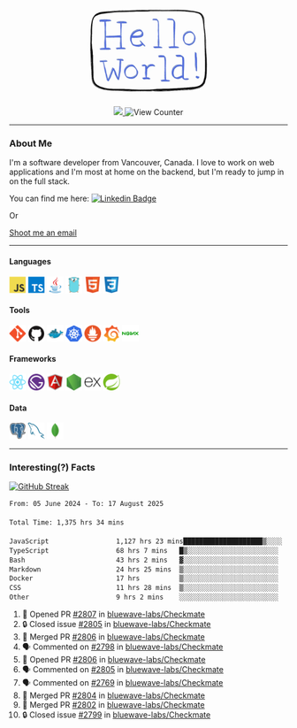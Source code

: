 <div align="center">
    <img src="./img/hello_world.webp" height="200px" width="">
    <div>
        <a href="https://www.linkedin.com/in/ajhollid">
            <img src="https://img.shields.io/badge/LinkedIn-blue"/>
        </a>
        <img src="https://komarev.com/ghpvc/?username=ajhollid&color=yellow" alt="View Counter">
    </div>
</div>

---

### About Me

I'm a software developer from Vancouver, Canada. I love to work on web applications and I'm most at home on the backend, but I'm ready to jump in on the full stack.

You can find me here: [![Linkedin Badge](https://img.shields.io/badge/-ajhollid-blue?style=flat&logo=Linkedin&logoColor=white)](https://www.linkedin.com/in/ajhollid)

Or

[Shoot me an email](mailto:ajhollid@gmail.com)

---

#### Languages

<div>
    <img src="./img/devicons/javascript-original.svg" width=30 height=30 alt="JavaScript">
    <img src="/img/devicons/typescript-original.svg" width=30 height=30 alt="TypeScript">
    <img src="./img/devicons/java-original.svg" width=30 height=30 alt="Java">
    <img src="./img/devicons/go-original.svg" width=30 height=30 alt="Golang">
    <img src="./img/devicons/html5-original.svg" width=30 height=30 alt="HTML 5">
    <img src="./img/devicons/css3-original.svg" width=30 height=30 alt="CSS 3">
</div>

#### Tools

<div>
    <img src="./img/devicons/git-original.svg" width=30 height=30 alt="Git">
    <img src="./img/devicons/github-original.svg" width=30 height=30 alt="Github">
    <img src="./img/devicons/docker-original.svg" width=30 
    height=30 alt="Docker">
    <img src="./img/devicons/kubernetes-original.svg" width=30 height=30 alt="K8">
    <img src="./img/devicons/prometheus-original.svg" width=30 height=30 alt="Prometheus">
    <img src="./img/devicons/grafana-original.svg" width=30 height=30 alt="Grafana">
    <img src="./img/devicons/nginx-original.svg" width=30 height=30 alt="Nginx">
</div>

#### Frameworks

<div>
    <img src="./img/devicons/react-original.svg" width=30 height=30 alt="React">
    <img src="./img/devicons/gatsby-original.svg" width=30 height=30 alt="Gatsby">
    <img src="./img/devicons/angularjs-original.svg" width=30 height=30 alt="AngularJS">
    <img src="./img/devicons/nodejs-original.svg" width=30 height=30 alt="NodeJS">
    <img src="./img/devicons/express-original.svg" width=30 height=30 alt="Express">
    <img src="./img/devicons/spring-original.svg" width=30 height=30 alt="Spring">
</div>

#### Data

<div>
    <img src="./img/devicons/postgresql-original.svg" width=30 height=30 alt="Postgresql">
    <img src="./img/devicons/mysql-original.svg" width=30 height=30 alt="Mysql">
    <img src="./img/devicons/mongodb-original.svg" width=30 height=30 alt="MongoDB">
</div>

---

### Interesting(?) Facts

[![GitHub Streak](http://github-readme-streak-stats.herokuapp.com?user=ajhollid)](https://git.io/streak-stats)

 <!--START_SECTION:waka-->

```txt
From: 05 June 2024 - To: 17 August 2025

Total Time: 1,375 hrs 34 mins

JavaScript                 1,127 hrs 23 mins████████████████████▒░░░░   81.42 %
TypeScript                 68 hrs 7 mins   █▒░░░░░░░░░░░░░░░░░░░░░░░   04.92 %
Bash                       43 hrs 2 mins   ▓░░░░░░░░░░░░░░░░░░░░░░░░   03.11 %
Markdown                   24 hrs 25 mins  ▒░░░░░░░░░░░░░░░░░░░░░░░░   01.76 %
Docker                     17 hrs          ▒░░░░░░░░░░░░░░░░░░░░░░░░   01.23 %
CSS                        11 hrs 28 mins  ▒░░░░░░░░░░░░░░░░░░░░░░░░   00.83 %
Other                      9 hrs 2 mins    ░░░░░░░░░░░░░░░░░░░░░░░░░   00.65 %
```

<!--END_SECTION:waka-->


<!--START_SECTION:activity-->
1. 💪 Opened PR [#2807](https://github.com/bluewave-labs/Checkmate/pull/2807) in [bluewave-labs/Checkmate](https://github.com/bluewave-labs/Checkmate)
2. 🔒 Closed issue [#2805](https://github.com/bluewave-labs/Checkmate/issues/2805) in [bluewave-labs/Checkmate](https://github.com/bluewave-labs/Checkmate)
3. 🎉 Merged PR [#2806](https://github.com/bluewave-labs/Checkmate/pull/2806) in [bluewave-labs/Checkmate](https://github.com/bluewave-labs/Checkmate)
4. 🗣 Commented on [#2798](https://github.com/bluewave-labs/Checkmate/issues/2798#issuecomment-3194989379) in [bluewave-labs/Checkmate](https://github.com/bluewave-labs/Checkmate)
5. 💪 Opened PR [#2806](https://github.com/bluewave-labs/Checkmate/pull/2806) in [bluewave-labs/Checkmate](https://github.com/bluewave-labs/Checkmate)
6. 🗣 Commented on [#2805](https://github.com/bluewave-labs/Checkmate/issues/2805#issuecomment-3194931029) in [bluewave-labs/Checkmate](https://github.com/bluewave-labs/Checkmate)
7. 🗣 Commented on [#2769](https://github.com/bluewave-labs/Checkmate/issues/2769#issuecomment-3194689510) in [bluewave-labs/Checkmate](https://github.com/bluewave-labs/Checkmate)
8. 🎉 Merged PR [#2804](https://github.com/bluewave-labs/Checkmate/pull/2804) in [bluewave-labs/Checkmate](https://github.com/bluewave-labs/Checkmate)
9. 🎉 Merged PR [#2802](https://github.com/bluewave-labs/Checkmate/pull/2802) in [bluewave-labs/Checkmate](https://github.com/bluewave-labs/Checkmate)
10. 🔒 Closed issue [#2799](https://github.com/bluewave-labs/Checkmate/issues/2799) in [bluewave-labs/Checkmate](https://github.com/bluewave-labs/Checkmate)
<!--END_SECTION:activity-->
